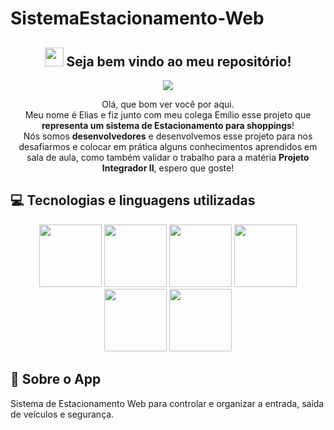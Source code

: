 # SistemaEstacionamento-Web

<span align="center">

## <img src="https://raw.githubusercontent.com/iampavangandhi/iampavangandhi/master/gifs/Hi.gif" width="30px"> Seja bem vindo ao meu repositório! </h2>

</span>


<div align="center">
<img src="https://github.com/Elias-FS/Imagens-Repositorios/blob/main/IPS4M/LogoIPS4M.png"/>
</div>


<p align="center">
  Olá, que bom ver você por aqui. <br>Meu nome é Elias e fiz junto com meu colega Emílio esse projeto que <strong>representa um sistema de Estacionamento para shoppings</strong>! <br> Nós somos <strong>desenvolvedores</strong> e desenvolvemos esse projeto para nos desafiarmos e 
  colocar em prática alguns conhecimentos aprendidos em sala de aula, como também validar o trabalho para a matéria <strong>Projeto Integrador II</strong>, espero que goste!



## 💻 Tecnologias e linguagens utilizadas

<p align="center">
  
 <img src="https://cdn.jsdelivr.net/gh/devicons/devicon/icons/mysql/mysql-original-wordmark.svg" height="100"/>
 <img src="https://cdn.jsdelivr.net/gh/devicons/devicon/icons/nodejs/nodejs-original-wordmark.svg" height="100"/>
 <img src="https://cdn.jsdelivr.net/gh/devicons/devicon/icons/javascript/javascript-original.svg" height="100"/>
 <img src="https://cdn.jsdelivr.net/gh/devicons/devicon/icons/html5/html5-original-wordmark.svg" height="100"/>
 <img src="https://cdn.jsdelivr.net/gh/devicons/devicon/icons/css3/css3-original-wordmark.svg" height="100"/>
 <img src="https://img.shields.io/badge/-GitHub-181717?style=flat-square&logo=github" height="100"/>


  
## 📱 Sobre o App

Sistema de Estacionamento Web para controlar e organizar a entrada, saída de veículos e segurança.
